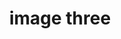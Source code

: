 ---
title: 'image three'
description: 'this is the third image'
credit: 'Sky Funk'
style: 'Craftsmen'
project: 'North Pender Retreat'
type: 'photo'
pathToImage: '/src/images/3.jpg'
...